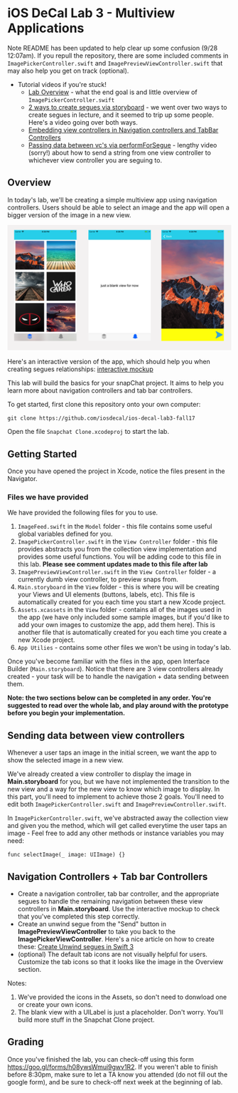# iOS DeCal Lab 3 - Multiview Applications
Note README has been updated to help clear up some confusion (9/28 12:07am). If you repull the repository, there are some included comments in `ImagePickerController.swift` and `ImagePreviewViewController.swift` that may also help you get on track (optional). 

- Tutorial videos if you're stuck!
	- [Lab Overview](https://www.youtube.com/watch?v=gKHptiZXs0k) - what the end goal is and little overview of `ImagePickerController.swift`
	- [2 ways to create segues via storyboard](https://www.youtube.com/watch?v=uPyzMMi9aGM) - we went over two ways to create segues in lecture, and it seemed to trip up some people. Here's a video going over both ways.
	- [Embedding view controllers in Navigation controllers and TabBar Controllers](https://www.youtube.com/watch?v=1D-VYVMl6Og&feature=youtu.be)
	- [Passing data between vc's via performForSegue](https://www.youtube.com/edit?o=U&video_id=KodRcYkFfMY) - lengthy video (sorry!) about how to send a string from one view controller to whichever view controller you are seguing to.

## Overview ##
In today's lab, we'll be creating a simple multiview app using navigation controllers. Users should be able to select an image and the app will open a bigger version of the image in a new view.

![alt text](/README-images/previewSnap2.png)

Here's an interactive version of the app, which should help you when creating segues relationships: [interactive mockup](https://invis.io/UQDP88S4W#/255641436_Simulator_Screen_Shot_-_IPhone_SE_-_2017-09-27_At_17-44-11)

This lab will build the basics for your snapChat project. It aims to help you learn more about navigation controllers and tab bar controllers.

To get started, first clone this repository onto your own computer:
	
	git clone https://github.com/iosdecal/ios-decal-lab3-fall17

Open the file `Snapchat Clone.xcodeproj` to start the lab.

## Getting Started ##
Once you have opened the project in Xcode, notice the files present in the Navigator.

### Files we have provided ###
We have provided the following files for you to use. 

1. `ImageFeed.swift` in the `Model` folder - this file contains some useful global variables defined for you.
2. `ImagePickerController.swift` in the `View Controller` folder - this file provides abstracts you from the collection view implementation and provides some useful functions. You will be adding code to this file in this lab. **Please see comment updates made to this file after lab**
3. `ImagePreviewViewController.swift` in the `View Controller` folder - a currently dumb view controller, to preview snaps from.
4. `Main.storyboard` in the `View` folder - this is where you will be creating your Views and UI elements (buttons, labels, etc). This file is automatically created for you each time you start a new Xcode project.
5. `Assets.xcassets` in the `View` folder - contains all of the images used in the app (we have only included some sample images, but if you'd like to add your own images to customize the app, add them here). This is another file that is automatically created for you each time you create a new Xcode project.
6. `App Utilies` - contains some other files we won't be using in today's lab.

Once you've become familiar with the files in the app, open Interface Builder (`Main.storyboard`). Notice that there are 3 view controllers already created - your task will be to handle the navigation + data sending between them.

**Note: the two sections below can be completed in any order. You're suggested to read over the whole lab, and play around with the prototype before you begin your implementation.**

## Sending data between view controllers
Whenever a user taps an image in the initial screen, we want the app to show the selected image in a new view. 

We've already created a view controller to display the image in **Main.storyboard** for you, but we have not implemented the transition to the new view and a way for the new view to know which image to display. In this part, you'll need to implement to achieve those 2 goals. You'll need to edit both `ImagePickerController.swift` and `ImagePreviewController.swift`.

In `ImagePickerController.swift`, we've abstracted away the collection view and given you the method, which will get called everytime the user taps an image - Feel free to add any other methods or instance variables you may need:

	func selectImage(_ image: UIImage) {}

## Navigation Controllers + Tab bar Controllers ##

- Create a navigation controller, tab bar controller, and the appropriate segues to handle the remaining navigation between these view controllers in **Main.storyboard**. Use the interactive mockup to check that you've completed this step correctly.
- Create an unwind segue from the "Send" button in **ImagePreviewViewController** to take you back to the **ImagePickerViewController**. Here's a nice article on how to create these: [Create Unwind segues in Swift 3](https://medium.com/@mimicatcodes/create-unwind-segues-in-swift-3-8793f7d23c6f)
- (optional) The default tab icons are not visually helpful for users. Customize the tab icons so that it looks like the image in the Overview section.

Notes: 
1. We've provided the icons in the Assets, so don't need to donwload one or create your own icons.
2. The blank view with a UILabel is just a placeholder. Don't worry. You'll build more stuff in the Snapchat Clone project. 

## Grading ##

Once you've finished the lab, you can check-off using this form https://goo.gl/forms/h08ywsWmui9gwv1R2. If you weren't able to finish before 8:30pm, make sure to let a TA know you attended (do not fill out the google form), and be sure to check-off next week at the beginning of lab.

